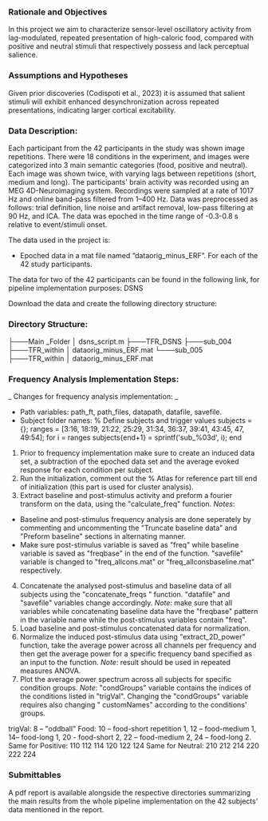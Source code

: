 ### Rationale and Objectives 
In this project we aim to characterize sensor-level oscillatory activity from lag-modulated, repeated presentation of high-caloric food, compared with positive and neutral stimuli that respectively possess and lack perceptual salience.

### Assumptions and Hypotheses 
Given prior discoveries (Codispoti et al., 2023) it is assumed that salient stimuli will exhibit enhanced desynchronization across repeated presentations, indicating larger cortical excitability.

### Data Description:
Each participant from the 42 participants in the study was shown image repetitions. 
There were 18 conditions in the experiment, and images were categorized into 3 main semantic categories (food, positive and neutral). Each image was shown twice, with varying lags between repetitions (short, medium and long). The participants' brain activity was recorded using an MEG 4D-Neuroimaging system. 
Recordings were sampled at a rate of 1017 Hz and online band-pass filtered from 1–400 Hz. Data was preprocessed as follows: trial definition, line noise and artifact removal, low-pass filtering at 90 Hz, and ICA. The data was epoched in the time range of -0.3-0.8 s relative to event/stimuli onset. 

The data used in the project is:
* Epoched data in a mat file named “dataorig_minus_ERF”.
For each of the 42 study participants.

The data for two of the 42 participants can be found in the following link, for pipeline implementation purposes: DSNS

Download the data and create the following directory structure:
### Directory Structure: 
├───Main _Folder
   │   dsns_script.m
   ├───TFR_DSNS
   ├───sub_004
     ├───TFR_within
     │   dataorig_minus_ERF.mat
   └───sub_005
     ├───TFR_within
     │   dataorig_minus_ERF.mat

### Frequency Analysis Implementation Steps:

_ Changes for frequency analysis implementation: _
* Path variables: path_ft, path_files, datapath, datafile, savefile.
* Subject folder names:
% Define subjects and trigger values
subjects = {};
ranges = [3:16, 18:19, 21:22, 25:29, 31:34, 36:37, 39:41, 43:45, 47, 49:54];
for i = ranges
    subjects{end+1} = sprintf('sub_%03d', i);
end

1.	Prior to frequency implementation make sure to create an induced data set, a subtraction of the epoched data set and the average evoked response for each condition per subject.
2.	Run the initialization, comment out the % Atlas for reference part till end of initialization (this part is used for cluster analysis). 
3.	Extract baseline and post-stimulus activity and preform a fourier transform on the data, using the "calculate_freq" function. 
_Notes_: 
* Baseline and post-stimulus frequency analysis are done seperately by commenting and uncommenting the "Truncate baseline data" and "Preform baseline" sections in alternating manner.
* Make sure post-stimulus variable is saved as "freq" while baseline variable is saved as "freqbase" in the end of the function. "savefile" variable is changed to "freq_allcons.mat" or "freq_allconsbaseline.mat" respectively.
4.	Concatenate the analysed post-stimulus and baseline data of all subjects using the "concatenate_freqs " function. "datafile" and "savefile" variables change accordingly. 
_Note_: make sure that all variables while concatenating baseline data have the "freqbase" pattern in the variable name while the post-stimulus variables contain "freq".
5.	Load baseline and post-stimulus concatenated data for normalization. 
6.	Normalize the induced post-stimulus data using "extract_2D_power" function, take the average power across all channels per frequency and then get the average power for a specific frequency band specified as an input to the function. 
_Note_: result should be used in repeated measures ANOVA.   
7.	Plot the average power spectrum across all subjects for specific condition groups. 
_Note_: "condGroups" variable contains the indices of the conditions listed in "trigVal". Changing the "condGroups" variable requires also changing  " customNames" according to the conditions' groups.

trigVal: 8 – "oddball"
Food: 10 – food-short repetition 1, 12 – food-medium 1, 14– food-long 1, 20 - food-short 2, 22 – food-medium 2, 24 – food-long 2.
Same for Positive: 110 112 114 120 122 124
Same for Neutral: 210 212 214 220 222 224

### Submittables 
A pdf report is available alongside the respective directories summarizing the main results from the whole pipeline implementation on the 42 subjects' data mentioned in the report. 
